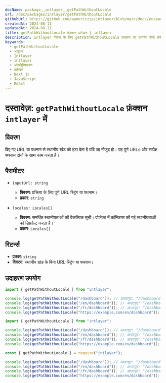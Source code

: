 ```yaml
---
docName: package__intlayer__getPathWithoutLocale
url: /doc/packages/intlayer/getPathWithoutLocale
githubUrl: https://github.com/aymericzip/intlayer/blob/main/docs/en/packages/intlayer/getPathWithoutLocale.md
createdAt: 2024-08-11
updatedAt: 2024-08-11
title: getPathWithoutLocale फ़ंक्शन प्रलेखन | intlayer
description: intlayer पैकेज के लिए getPathWithoutLocale फ़ंक्शन का उपयोग कैसे करें, यह जानें
keywords:
  - getPathWithoutLocale
  - अनुवाद
  - Intlayer
  - intlayer
  - अंतर्राष्ट्रीयकरण
  - प्रलेखन
  - Next.js
  - JavaScript
  - React
---
```


# दस्तावेज़: `getPathWithoutLocale` फ़ंक्शन `intlayer` में

## विवरण

दिए गए URL या पथनाम से स्थानीय खंड को हटा देता है यदि वह मौजूद हो। यह पूर्ण URLs और सापेक्ष पथनाम दोनों के साथ काम करता है।

## पैरामीटर

- `inputUrl: string`

  - **विवरण**: प्रक्रिया के लिए पूर्ण URL स्ट्रिंग या पथनाम।
  - **प्रकार**: `string`

- `locales: Locales[]`
  - **विवरण**: समर्थित स्थानीयताओं की वैकल्पिक सूची। प्रोजेक्ट में कॉन्फ़िगर की गई स्थानीयताओं को डिफ़ॉल्ट करता है।
  - **प्रकार**: `Locales[]`

## रिटर्न्स

- **प्रकार**: `string`
- **विवरण**: स्थानीय खंड के बिना URL स्ट्रिंग या पथनाम।

## उदाहरण उपयोग

```typescript codeFormat="typescript"
import { getPathWithoutLocale } from "intlayer";

console.log(getPathWithoutLocale("/dashboard")); // आउटपुट: "/dashboard"
console.log(getPathWithoutLocale("/en/dashboard")); // आउटपुट: "/dashboard"
console.log(getPathWithoutLocale("/fr/dashboard")); // आउटपुट: "/dashboard"
console.log(getPathWithoutLocale("https://example.com/en/dashboard")); // आउटपुट: "https://example.com/dashboard"
```

```javascript codeFormat="esm"
import { getPathWithoutLocale } from "intlayer";

console.log(getPathWithoutLocale("/dashboard")); // आउटपुट: "/dashboard"
console.log(getPathWithoutLocale("/en/dashboard")); // आउटपुट: "/dashboard"
console.log(getPathWithoutLocale("/fr/dashboard")); // आउटपुट: "/dashboard"
console.log(getPathWithoutLocale("https://example.com/en/dashboard")); // आउटपुट: "https://example.com/dashboard"
```

```javascript codeFormat="commonjs"
const { getPathWithoutLocale } = require("intlayer");

console.log(getPathWithoutLocale("/dashboard")); // आउटपुट: "/dashboard"
console.log(getPathWithoutLocale("/en/dashboard")); // आउटपुट: "/dashboard"
console.log(getPathWithoutLocale("/fr/dashboard")); // आउटपुट: "/dashboard"
console.log(getPathWithoutLocale("https://example.com/en/dashboard")); // आउटपुट: "https://example.com/dashboard"
```
